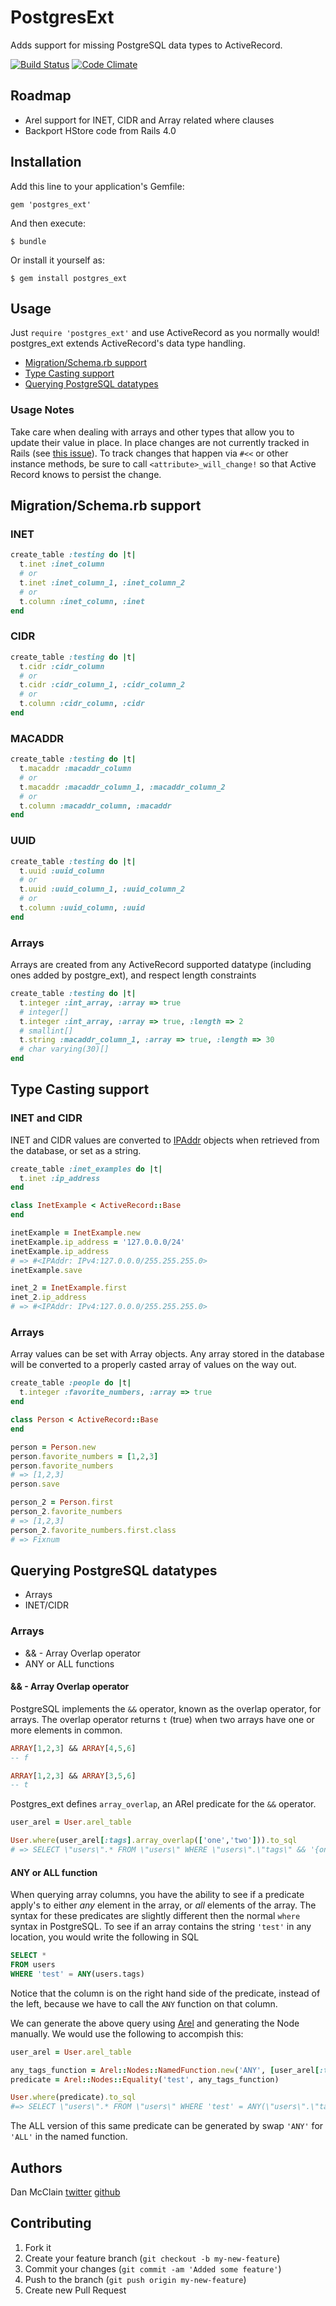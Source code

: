 # PostgresExt

Adds support for missing PostgreSQL data types to ActiveRecord.

[![Build Status](https://secure.travis-ci.org/dockyard/postgres_ext.png?branch=master)](http://travis-ci.org/dockyard/postgres_ext)
[![Code Climate](https://codeclimate.com/badge.png)](https://codeclimate.com/github/dockyard/postgres_ext)

## Roadmap

 * Arel support for INET, CIDR and Array related where clauses
 * Backport HStore code from Rails 4.0

## Installation

Add this line to your application's Gemfile:

    gem 'postgres_ext'

And then execute:

    $ bundle

Or install it yourself as:

    $ gem install postgres_ext

## Usage

Just `require 'postgres_ext'` and use ActiveRecord as you normally would! postgres\_ext extends
ActiveRecord's data type handling.

 * [Migration/Schema.rb support](#migrationschemarb-support)
 * [Type Casting support](#type-casting-support)
 * [Querying PostgreSQL datatypes](#querying-postgresql-datatypes)

### Usage Notes
Take care when dealing with arrays and other types that allow you to
update their value in place. In place changes are not currently tracked
in Rails (see [this issue](https://github.com/rails/rails/issues/6954)).
To track changes that happen via `#<<` or other instance methods, be
sure to call `<attribute>_will_change!` so that Active Record knows to
persist the change.

## Migration/Schema.rb support

### INET

```ruby
create_table :testing do |t|
  t.inet :inet_column
  # or
  t.inet :inet_column_1, :inet_column_2
  # or
  t.column :inet_column, :inet
end
```

### CIDR

```ruby
create_table :testing do |t|
  t.cidr :cidr_column
  # or
  t.cidr :cidr_column_1, :cidr_column_2
  # or
  t.column :cidr_column, :cidr
end
```

### MACADDR

```ruby
create_table :testing do |t|
  t.macaddr :macaddr_column
  # or
  t.macaddr :macaddr_column_1, :macaddr_column_2
  # or
  t.column :macaddr_column, :macaddr
end
```

### UUID

```ruby
create_table :testing do |t|
  t.uuid :uuid_column
  # or
  t.uuid :uuid_column_1, :uuid_column_2
  # or
  t.column :uuid_column, :uuid
end
```

### Arrays
Arrays are created from any ActiveRecord supported datatype (including
ones added by postgre\_ext), and respect length constraints

```ruby
create_table :testing do |t|
  t.integer :int_array, :array => true
  # integer[]
  t.integer :int_array, :array => true, :length => 2
  # smallint[]
  t.string :macaddr_column_1, :array => true, :length => 30
  # char varying(30)[]
end
```

## Type Casting support

### INET and CIDR
INET and CIDR values are converted to
[IPAddr](http://www.ruby-doc.org/stdlib-1.9.3/libdoc/ipaddr/rdoc/IPAddr.html)
objects when retrieved from the database, or set as a string.

```ruby
create_table :inet_examples do |t|
  t.inet :ip_address
end

class InetExample < ActiveRecord::Base
end

inetExample = InetExample.new
inetExample.ip_address = '127.0.0.0/24'
inetExample.ip_address
# => #<IPAddr: IPv4:127.0.0.0/255.255.255.0> 
inetExample.save

inet_2 = InetExample.first
inet_2.ip_address
# => #<IPAddr: IPv4:127.0.0.0/255.255.255.0> 
```

### Arrays
Array values can be set with Array objects. Any array stored in the
database will be converted to a properly casted array of values on the
way out.

```ruby
create_table :people do |t|
  t.integer :favorite_numbers, :array => true
end

class Person < ActiveRecord::Base
end

person = Person.new
person.favorite_numbers = [1,2,3]
person.favorite_numbers
# => [1,2,3]
person.save

person_2 = Person.first
person_2.favorite_numbers
# => [1,2,3]
person_2.favorite_numbers.first.class
# => Fixnum
```

## Querying PostgreSQL datatypes

  * Arrays
  * INET/CIDR

### Arrays

  * && - Array Overlap operator
  * ANY or ALL functions

#### && - Array Overlap operator

PostgreSQL implements the `&&` operator, known as the overlap operator,
for arrays. The overlap operator returns `t` (true) when two arrays have
one or more elements in common.

```sql
ARRAY[1,2,3] && ARRAY[4,5,6]
-- f

ARRAY[1,2,3] && ARRAY[3,5,6]
-- t
```

Postgres\_ext defines `array_overlap`, an ARel predicate for the `&&` operator.

```ruby
user_arel = User.arel_table

User.where(user_arel[:tags].array_overlap(['one','two'])).to_sql
# => SELECT \"users\".* FROM \"users\" WHERE \"users\".\"tags\" && '{one,two}'
```

#### ANY or ALL function

When querying array columns, you have the ability to see if a predicate
apply's to either *any* element in the array, or *all* elements of the
array. The syntax for these predicates are slightly different then the
normal `where` syntax in PostgreSQL. To see if an array contains the
string `'test'` in any location, you would write the following in SQL

```sql
SELECT *
FROM users
WHERE 'test' = ANY(users.tags)
```

Notice that the column is on the right hand side of the predicate,
instead of the left, because we have to call the `ANY` function on that
column.

We can generate the above query using [Arel](https://github.com/rails/arel)
and generating the Node manually. We would use the following to
accompish this:

```ruby
user_arel = User.arel_table

any_tags_function = Arel::Nodes::NamedFunction.new('ANY', [user_arel[:tags]])
predicate = Arel::Nodes::Equality('test', any_tags_function)

User.where(predicate).to_sql
#=> SELECT \"users\".* FROM \"users\" WHERE 'test' = ANY(\"users\".\"tags\")

```

The ALL version of this same predicate can be generated by swap `'ANY'`
for `'ALL'` in the named function.

## Authors

Dan McClain [twitter](http://twitter.com/_danmcclain) [github](http://github.com/danmcclain)

## Contributing

1. Fork it
2. Create your feature branch (`git checkout -b my-new-feature`)
3. Commit your changes (`git commit -am 'Added some feature'`)
4. Push to the branch (`git push origin my-new-feature`)
5. Create new Pull Request
